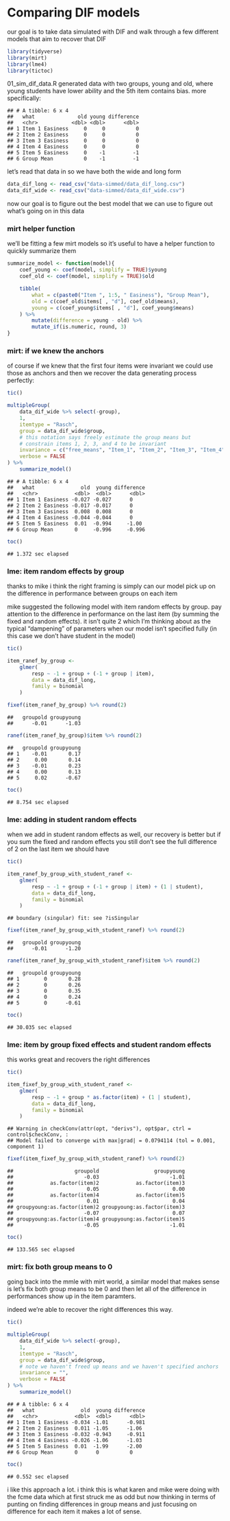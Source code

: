 Comparing DIF models
================

our goal is to take data simulated with DIF and walk through a few
different models that aim to recover that DIF

``` r
library(tidyverse)
library(mirt)
library(lme4)
library(tictoc)
```

01\_sim\_dif\_data.R generated data with two groups, young and old,
where young students have lower ability and the 5th item contains bias.
more specifically:

    ## # A tibble: 6 x 4
    ##   what              old young difference
    ##   <chr>           <dbl> <dbl>      <dbl>
    ## 1 Item 1 Easiness     0     0          0
    ## 2 Item 2 Easiness     0     0          0
    ## 3 Item 3 Easiness     0     0          0
    ## 4 Item 4 Easiness     0     0          0
    ## 5 Item 5 Easiness     0    -1         -1
    ## 6 Group Mean          0    -1         -1

let’s read that data in so we have both the wide and long form

``` r
data_dif_long <- read_csv("data-simmed/data_dif_long.csv")
data_dif_wide <- read_csv("data-simmed/data_dif_wide.csv")
```

now our goal is to figure out the best model that we can use to figure
out what’s going on in this data

### mirt helper function

we’ll be fitting a few mirt models so it’s useful to have a helper
function to quickly summarize them

``` r
summarize_model <- function(model){
    coef_young <- coef(model, simplify = TRUE)$young
    coef_old <- coef(model, simplify = TRUE)$old

    tibble(
        what = c(paste0("Item ", 1:5, " Easiness"), "Group Mean"),
        old = c(coef_old$items[ , "d"], coef_old$means),
        young = c(coef_young$items[ , "d"], coef_young$means)
    ) %>%
        mutate(difference = young - old) %>%
        mutate_if(is.numeric, round, 3)
}
```

### mirt: if we knew the anchors

of course if we knew that the first four items were invariant we could
use those as anchors and then we recover the data generating process
perfectly:

``` r
tic()

multipleGroup(
    data_dif_wide %>% select(-group),
    1,
    itemtype = "Rasch",
    group = data_dif_wide$group,
    # this notation says freely estimate the group means but
    # constrain items 1, 2, 3, and 4 to be invariant
    invariance = c("free_means", "Item_1", "Item_2", "Item_3", "Item_4"),
    verbose = FALSE
) %>%
    summarize_model()
```

    ## # A tibble: 6 x 4
    ##   what               old  young difference
    ##   <chr>            <dbl>  <dbl>      <dbl>
    ## 1 Item 1 Easiness -0.027 -0.027      0    
    ## 2 Item 2 Easiness -0.017 -0.017      0    
    ## 3 Item 3 Easiness  0.008  0.008      0    
    ## 4 Item 4 Easiness -0.044 -0.044      0    
    ## 5 Item 5 Easiness  0.01  -0.994     -1.00 
    ## 6 Group Mean       0     -0.996     -0.996

``` r
toc()
```

    ## 1.372 sec elapsed

### lme: item random effects by group

thanks to mike i think the right framing is simply can our model pick up
on the difference in performance between groups on each item

mike suggested the following model with item random effects by group.
pay attention to the difference in performance on the last item (by
summing the fixed and random effects). it isn’t quite 2 which I’m
thinking about as the typical “dampening” of parameters when our model
isn’t specified fully (in this case we don’t have student in the model)

``` r
tic()

item_ranef_by_group <- 
    glmer(
        resp ~ -1 + group + (-1 + group | item), 
        data = data_dif_long, 
        family = binomial
    )

fixef(item_ranef_by_group) %>% round(2)
```

    ##   groupold groupyoung 
    ##      -0.01      -1.03

``` r
ranef(item_ranef_by_group)$item %>% round(2)
```

    ##   groupold groupyoung
    ## 1    -0.01       0.17
    ## 2     0.00       0.14
    ## 3    -0.01       0.23
    ## 4     0.00       0.13
    ## 5     0.02      -0.67

``` r
toc()
```

    ## 8.754 sec elapsed

### lme: adding in student random effects

when we add in student random effects as well, our recovery is better
but if you sum the fixed and random effects you still don’t see the full
difference of 2 on the last item we should have

``` r
tic()

item_ranef_by_group_with_student_ranef <- 
    glmer(
        resp ~ -1 + group + (-1 + group | item) + (1 | student), 
        data = data_dif_long, 
        family = binomial
    )
```

    ## boundary (singular) fit: see ?isSingular

``` r
fixef(item_ranef_by_group_with_student_ranef) %>% round(2)
```

    ##   groupold groupyoung 
    ##      -0.01      -1.20

``` r
ranef(item_ranef_by_group_with_student_ranef)$item %>% round(2)
```

    ##   groupold groupyoung
    ## 1        0       0.28
    ## 2        0       0.26
    ## 3        0       0.35
    ## 4        0       0.24
    ## 5        0      -0.61

``` r
toc()
```

    ## 30.035 sec elapsed

### lme: item by group fixed effects and student random effects

this works great and recovers the right differences

``` r
tic()

item_fixef_by_group_with_student_ranef <- 
    glmer(
        resp ~ -1 + group * as.factor(item) + (1 | student), 
        data = data_dif_long, 
        family = binomial
    )
```

    ## Warning in checkConv(attr(opt, "derivs"), opt$par, ctrl = control$checkConv, :
    ## Model failed to converge with max|grad| = 0.0794114 (tol = 0.001, component 1)

``` r
fixef(item_fixef_by_group_with_student_ranef) %>% round(2)
```

    ##                    groupold                  groupyoung 
    ##                       -0.03                       -1.01 
    ##            as.factor(item)2            as.factor(item)3 
    ##                        0.05                        0.00 
    ##            as.factor(item)4            as.factor(item)5 
    ##                        0.01                        0.04 
    ## groupyoung:as.factor(item)2 groupyoung:as.factor(item)3 
    ##                       -0.07                        0.07 
    ## groupyoung:as.factor(item)4 groupyoung:as.factor(item)5 
    ##                       -0.05                       -1.01

``` r
toc()
```

    ## 133.565 sec elapsed

### mirt: fix both group means to 0

going back into the mmle with mirt world, a similar model that makes
sense is let’s fix both group means to be 0 and then let all of the
difference in performances show up in the item paramters.

indeed we’re able to recover the right differences this way.

``` r
tic()

multipleGroup(
    data_dif_wide %>% select(-group),
    1,
    itemtype = "Rasch",
    group = data_dif_wide$group,
    # note we haven't freed up means and we haven't specified anchors
    invariance = "",
    verbose = FALSE
) %>%
    summarize_model()
```

    ## # A tibble: 6 x 4
    ##   what               old  young difference
    ##   <chr>            <dbl>  <dbl>      <dbl>
    ## 1 Item 1 Easiness -0.034 -1.01      -0.981
    ## 2 Item 2 Easiness  0.011 -1.05      -1.06 
    ## 3 Item 3 Easiness -0.032 -0.943     -0.911
    ## 4 Item 4 Easiness -0.026 -1.06      -1.03 
    ## 5 Item 5 Easiness  0.01  -1.99      -2.00 
    ## 6 Group Mean       0      0          0

``` r
toc()
```

    ## 0.552 sec elapsed

i like this approach a lot. i think this is what karen and mike were
doing with the fcme data which at first struck me as odd but now
thinking in terms of punting on finding differences in group means and
just focusing on difference for each item it makes a lot of sense.
